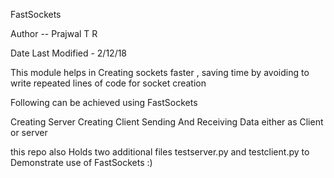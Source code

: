 FastSockets

Author -- Prajwal T R

Date Last Modified - 2/12/18

This module helps in Creating sockets faster , saving time by avoiding to write repeated lines of code for socket creation

Following can be achieved using FastSockets

Creating Server
Creating Client
Sending And Receiving Data either as Client or server


this repo also Holds two additional files
testserver.py and testclient.py
to Demonstrate use of FastSockets :)
